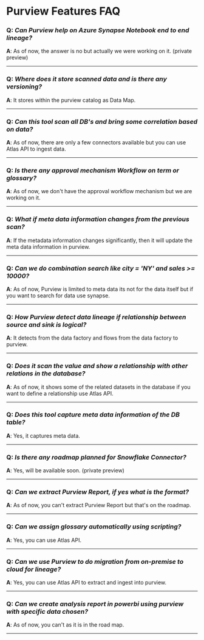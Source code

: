 # Purview Features FAQ

### **Q**: _Can Purview help on Azure Synapse Notebook end to end lineage?_

**A**: As of now, the answer is no but actually we were working on it. (private preview)

---

### **Q**: _Where does it store scanned data and is there any versioning?_

**A**: It stores within the purview catalog as Data Map.

---

### **Q**: _Can this tool scan all DB's and bring some correlation based on data?_

**A**: As of now, there are only a few connectors available but you can use Atlas API to ingest data.

---

### **Q**: _Is there any approval mechanism Workflow on term or glossary?_

**A**: As of now, we don't have the approval workflow mechanism but we are working on it.

---

### **Q**: _What if meta data information changes from the previous scan?_

**A**: If the metadata information changes significantly, then it will update the meta data information in purview.

---

### **Q**: _Can we do combination search like city = 'NY' and sales >= 10000?_

**A**: As of now, Purview is limited to meta data its not for the data itself but if you want to search for data use synapse.

---

### **Q**: _How Purview detect data lineage if relationship between source and sink is logical?_

**A**: It detects from the data factory and flows from the data factory to purview.

---

### **Q**: _Does it scan the value and show a relationship with other relations in the database?_

**A**: As of now, it shows some of the related datasets in the database if you want to define a relationship use Atlas API.

---

### **Q**: _Does this tool capture meta data information of the DB table?_

**A**: Yes, it captures meta data.

---

### **Q**: _Is there any roadmap planned for Snowflake Connector?_

**A**: Yes, will be available soon. (private preview)

---

### **Q**: _Can we extract Purview Report, if yes what is the format?_

**A**: As of now, you can't extract Purview Report but that's on the roadmap.

---

### **Q**: _Can we assign glossary automatically using scripting?_

**A**: Yes, you can use Atlas API.

---

### **Q**: _Can we use Purview to do migration from on-premise to cloud for lineage?_

**A**: Yes, you can use Atlas API to extract and ingest into purview.

---

### **Q**: _Can we create analysis report in powerbi using purview with specific data chosen?_

**A**: As of now, you can't as it is in the road map.

---